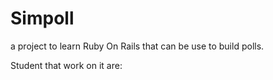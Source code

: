 # Simpoll

a project to learn Ruby On Rails that can be use to build polls.

Student that work on it are:
